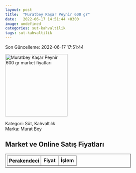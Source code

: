 ```yaml
---
layout: post
title:  "Muratbey Kaşar Peynir 600 gr"
date:   2022-06-17 14:51:44 +0300
image: undefined
categories: sut-kahvaltilik
tags: sut-kahvaltilik
---
```


Son Güncelleme: 2022-06-17 17:51:44

<img src="undefined" width="200" alt="Muratbey Kaşar Peynir 600 gr market fiyatları" />

Kategori: Süt, Kahvaltılık
<br />
Marka: Murat Bey

<h2>Market ve Online Satış Fiyatları</h2>

<table border="1" style="padding: 5px;width:80%;">
  <tr>
    <td style="padding: 5px;"><strong>Perakendeci</strong></td>
    <td><strong>Fiyat</strong></td>
    <td><strong>İşlem</strong></td>
  </tr>
  
</table>
